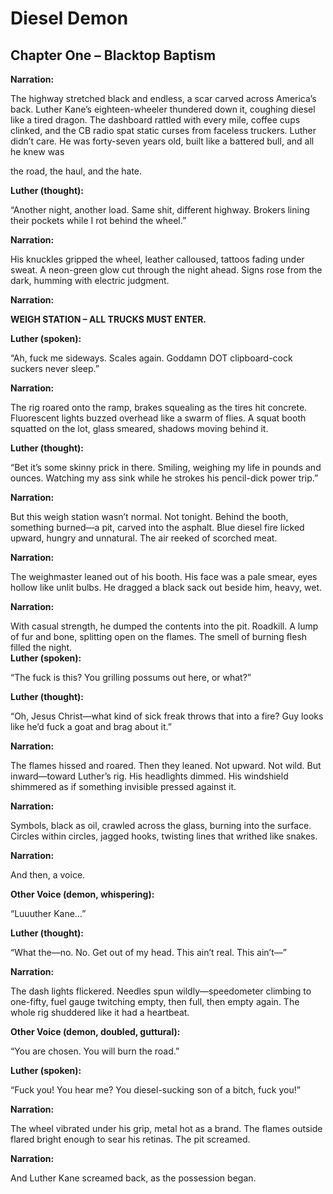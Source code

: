
# **Diesel Demon**

## **Chapter One – Blacktop Baptism**

**Narration:**

The highway stretched black and endless, a scar carved across America’s back. Luther Kane’s eighteen-wheeler thundered down it, coughing diesel like a tired dragon. The dashboard rattled with every mile, coffee cups clinked, and the CB radio spat static curses from faceless truckers. Luther didn’t care. He was forty-seven years old, built like a battered bull, and all he knew was

the road, the haul, and the hate.

**Luther (thought):**

“Another night, another load. Same shit, different highway. Brokers lining their pockets while I rot behind the wheel.”

**Narration:**

His knuckles gripped the wheel, leather calloused, tattoos fading under sweat. A neon-green glow cut through the night ahead. Signs rose from the dark, humming with electric judgment.

**Narration:**

**WEIGH STATION – ALL TRUCKS MUST ENTER.**

**Luther (spoken):**

“Ah, fuck me sideways. Scales again. Goddamn DOT clipboard-cock suckers never sleep.”

**Narration:**

The rig roared onto the ramp, brakes squealing as the tires hit concrete. Fluorescent lights buzzed overhead like a swarm of flies. A squat booth squatted on the lot, glass smeared, shadows moving behind it.

**Luther (thought):**

“Bet it’s some skinny prick in there. Smiling, weighing my life in pounds and ounces. Watching my ass sink while he strokes his pencil-dick power trip.”

**Narration:**

But this weigh station wasn’t normal. Not tonight. Behind the booth, something burned—a pit, carved into the asphalt. Blue diesel fire licked upward, hungry and unnatural. The air reeked of scorched meat.

**Narration:**

The weighmaster leaned out of his booth. His face was a pale smear, eyes hollow like unlit bulbs. He dragged a black sack out beside him, heavy, wet.

**Narration:**

With casual strength, he dumped the contents into the pit. Roadkill. A lump of fur and bone, splitting open on the flames. The smell of burning flesh filled the night.  
**Luther (spoken):**

“The fuck is this? You grilling possums out here, or what?”

**Luther (thought):**

“Oh, Jesus Christ—what kind of sick freak throws that into a fire? Guy looks like he’d fuck a goat and brag about it.”

**Narration:**

The flames hissed and roared. Then they leaned. Not upward. Not wild. But inward—toward Luther’s rig. His headlights dimmed. His windshield shimmered as if something invisible pressed against it.

**Narration:**

Symbols, black as oil, crawled across the glass, burning into the surface. Circles within circles, jagged hooks, twisting lines that writhed like snakes.

**Narration:**

And then, a voice.

**Other Voice (demon, whispering):**

“Luuuther Kane…”

**Luther (thought):**

“What the—no. No. Get out of my head. This ain’t real. This ain’t—”

**Narration:**

The dash lights flickered. Needles spun wildly—speedometer climbing to one-fifty, fuel gauge twitching empty, then full, then empty again. The whole rig shuddered like it had a heartbeat.

**Other Voice (demon, doubled, guttural):**

“You are chosen. You will burn the road.”

**Luther (spoken):**

“Fuck you\! You hear me? You diesel-sucking son of a bitch, fuck you\!”

**Narration:**

The wheel vibrated under his grip, metal hot as a brand. The flames outside flared bright enough to sear his retinas. The pit screamed.

**Narration:**

And Luther Kane screamed back, as the possession began.
